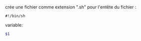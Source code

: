 crée une fichier comme extension ".sh"
pour l'entête du fichier :
```shell
#!/bin/sh
```

variable:
```Bash
$1
```
